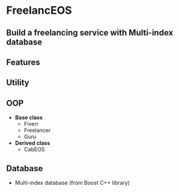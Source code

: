 # FreelancEOS
## Build a freelancing service with Multi-index database

## Features

## Utility

## OOP
* __Base class__
	- Fiverr
	- Freelancer
	- Guru
* __Derived class__
	- CabEOS

## Database
* Multi-index database (from Boost C++ library)